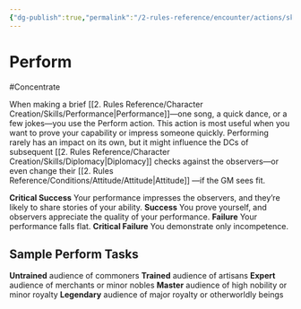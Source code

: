```yaml
---
{"dg-publish":true,"permalink":"/2-rules-reference/encounter/actions/skill-actions/perform/","noteIcon":""}
---
```


# Perform
#Concentrate 

When making a brief [[2. Rules Reference/Character Creation/Skills/Performance\|Performance]]—one song, a quick dance, or a few jokes—you use the Perform action. This action is most useful when you want to prove your capability or impress someone quickly. Performing rarely has an impact on its own, but it might influence the DCs of subsequent [[2. Rules Reference/Character Creation/Skills/Diplomacy\|Diplomacy]] checks against the observers—or even change their [[2. Rules Reference/Conditions/Attitude/Attitude\|Attitude]] —if the GM sees fit.

**Critical Success** Your performance impresses the observers, and they’re likely to share stories of your ability.
**Success** You prove yourself, and observers appreciate the quality of your performance.
**Failure** Your performance falls flat.
**Critical Failure** You demonstrate only incompetence.

## Sample Perform Tasks
**Untrained** audience of commoners
**Trained** audience of artisans
**Expert** audience of merchants or minor nobles
**Master** audience of high nobility or minor royalty
**Legendary** audience of major royalty or otherworldly beings